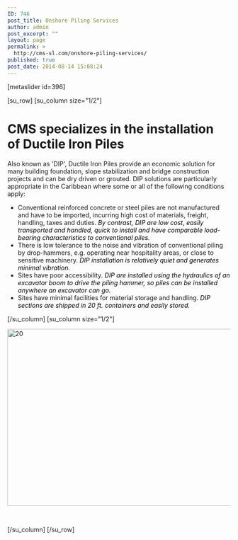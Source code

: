 ```yaml
---
ID: 746
post_title: Onshore Piling Services
author: admin
post_excerpt: ""
layout: page
permalink: >
  http://cms-sl.com/onshore-piling-services/
published: true
post_date: 2014-08-14 15:08:24
---
```

[metaslider id=396]

[su_row]
[su_column size="1/2"]
<h1>CMS specializes in the installation of <strong>Ductile Iron Piles</strong></h1>
Also known as 'DIP', Ductile Iron Piles provide an economic solution for many building foundation, slope stabilization and bridge construction projects and can be dry driven or grouted<span class="s1">. </span>DIP solutions are particularly appropriate in the Caribbean <span class="s1">where some or all of the following conditions apply</span>:
<ul>
	<li>Conventional reinforced concrete or steel piles are not manufactured and have to be imported, incurring high cost of materials, freight, handling, taxes and duties.
<span style="color: #000000;"><em>By contrast, DIP are low cost, easily transported and handled, quick to install and have comparable load-bearing characteristics to conventional piles.</em></span></li>
	<li>There is low tolerance to the noise and vibration of conventional piling by drop-hammers, e.g. operating near hospitality areas, or close to sensitive machinery.
<span style="color: #000000;"><em>DIP installation is relatively quiet and generates minimal vibration.</em></span></li>
	<li>Sites have poor accessibility.
<span style="color: #000000;"><em>DIP are installed using the hydraulics of an excavator boom to drive the piling hammer, so piles can be installed anywhere an excavator can go.</em></span></li>
	<li>Sites have minimal facilities for material storage and handling.
<span style="color: #000000;"><em>DIP sections are shipped in 20 ft. containers and easily stored.</em></span></li>
</ul>
[/su_column]
[su_column size="1/2"]

<a href="http://cms-sl.com/cms/#portfolio-and-clients"><img class="alignleft wp-image-936 size-full" src="http://cms-sl.com/cms/wp-content/uploads/2014/02/20.jpg" alt="20" width="600" height="400" /></a>

&nbsp;

[/su_column]
[/su_row]
